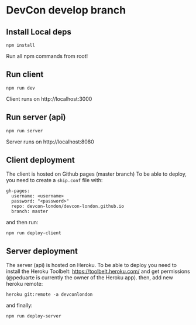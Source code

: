 # DevCon develop branch

## Install Local deps
```
npm install
```

Run all npm commands from root!

## Run client
```
npm run dev
```
Client runs on http://localhost:3000

## Run server (api)
```
npm run server
```
Server runs on http://localhost:8080

## Client deployment
The client is hosted on Github pages (master branch)
To be able to deploy, you need to create a `ship.conf` file with:
```
gh-pages:
  username: <username>
  password: "<password>"
  repo: devcon-london/devcon-london.github.io
  branch: master
```
and then run:
```
npm run deploy-client
```

## Server deployment
The server (api) is hosted on Heroku. To be able to deploy you need to install the Heroku Toolbelt: https://toolbelt.heroku.com/ and get permissions (@peduarte is currently the owner of the Heroku app).
then, add new heroku remote:
```
heroku git:remote -a devconlondon
```
and finally:
```
npm run deploy-server
```
